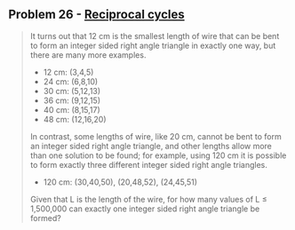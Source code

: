 ## Problem 26 - [Reciprocal cycles](https://projecteuler.net/problem=26)

> It turns out that 12 cm is the smallest length of wire that can be bent to form an integer sided right angle triangle in exactly one way, but there are many more examples.
> 
> - 12 cm: (3,4,5)
> - 24 cm: (6,8,10)
> - 30 cm: (5,12,13)
> - 36 cm: (9,12,15)
> - 40 cm: (8,15,17)
> - 48 cm: (12,16,20)
> 
> In contrast, some lengths of wire, like 20 cm, cannot be bent to form an integer sided right angle triangle, and other lengths allow more than one solution to be found; for example, using 120 cm it is possible to form exactly three different integer sided right angle triangles.
> 
> - 120 cm: (30,40,50), (20,48,52), (24,45,51)
> 
> Given that L is the length of the wire, for how many values of L ≤ 1,500,000 can exactly one integer sided right angle triangle be formed?
